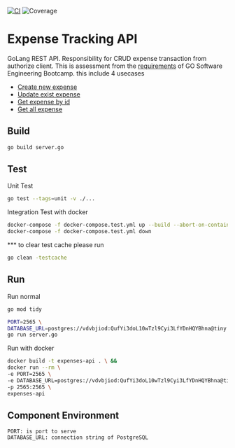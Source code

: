 [![CI](https://github.com/tj-actions/coverage-badge-go/workflows/CI/badge.svg)](https://github.com/tj-actions/coverage-badge-go/actions?query=workflow%3ACI)
![Coverage](https://img.shields.io/badge/Coverage-100.0%25-brightgreen)

# Expense Tracking API

GoLang REST API. Responsibility for CRUD expense transaction from authorize client.
This is assessment from the [requirements](docs/requirements/index.md) of GO Software Engineering Bootcamp.
this include 4 usecases 
- [Create new expense](docs/requirements/index.md#Story-EXP01)
- [Update exist expense](docs/requirements/index.md#Story-EXP02)
- [Get expense by id](docs/requirements/index.md#Story-EXP03)
- [Get all expense](docs/requirements/index.md#Story-EXP04)


## Build
```bash
go build server.go
```

## Test
Unit Test
```bash 
go test --tags=unit -v ./...
```
Integration Test with docker
```bash 
docker-compose -f docker-compose.test.yml up --build --abort-on-container-exit --exit-code-from expense_integration_test && \
docker-compose -f docker-compose.test.yml down
```
*** to clear test cache please run
```bash
go clean -testcache
```

## Run
Run normal
```bash
go mod tidy 

PORT=2565 \
DATABASE_URL=postgres://vdvbjiod:QufYi3doL10wTzl9Cyi3LfYDnHQYBhna@tiny.db.elephantsql.com/vdvbjiod \
go run server.go
```
Run with docker
```bash
docker build -t expenses-api . \ &&
docker run --rm \
-e PORT=2565 \
-e DATABASE_URL=postgres://vdvbjiod:QufYi3doL10wTzl9Cyi3LfYDnHQYBhna@tiny.db.elephantsql.com/vdvbjiod \
-p 2565:2565 \
expenses-api
```

## Component Environment
```
PORT: is port to serve
DATABASE_URL: connection string of PostgreSQL
```

